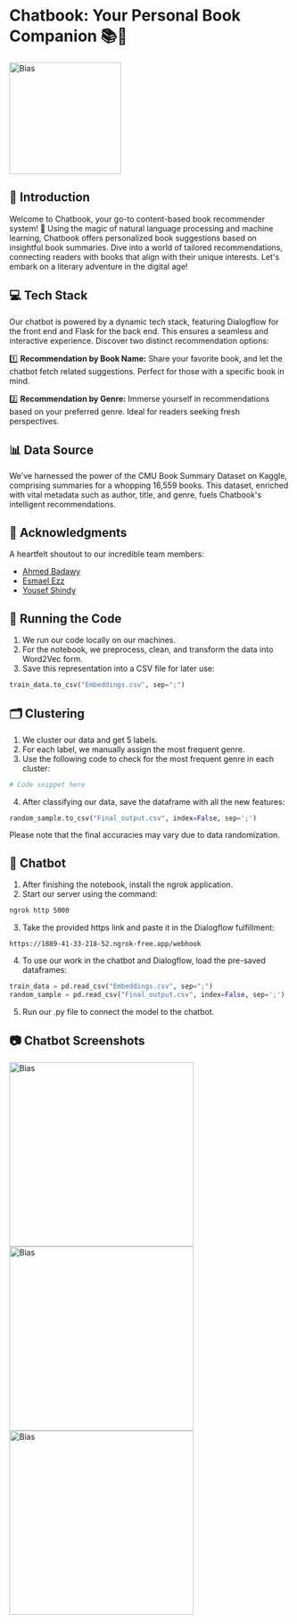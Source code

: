 # Chatbook: Your Personal Book Companion 📚🤖

<img src="https://github.com/AnasElbattra/Book-Recommendation-ChatBot/assets/75434006/2914dbe4-3824-4e91-a19a-97555d2945a8" alt="Bias" width="200"/>

## 🚀 Introduction

Welcome to Chatbook, your go-to content-based book recommender system! 🌟 Using the magic of natural language processing and machine learning, Chatbook offers personalized book suggestions based on insightful book summaries. Dive into a world of tailored recommendations, connecting readers with books that align with their unique interests. Let's embark on a literary adventure in the digital age!

## 💻 Tech Stack

Our chatbot is powered by a dynamic tech stack, featuring Dialogflow for the front end and Flask for the back end. This ensures a seamless and interactive experience. Discover two distinct recommendation options:

1️⃣ **Recommendation by Book Name:** Share your favorite book, and let the chatbot fetch related suggestions. Perfect for those with a specific book in mind.

2️⃣ **Recommendation by Genre:** Immerse yourself in recommendations based on your preferred genre. Ideal for readers seeking fresh perspectives.

## 📊 Data Source

We've harnessed the power of the CMU Book Summary Dataset on Kaggle, comprising summaries for a whopping 16,559 books. This dataset, enriched with vital metadata such as author, title, and genre, fuels Chatbook's intelligent recommendations.

## 🙌 Acknowledgments

A heartfelt shoutout to our incredible team members:

- [Ahmed Badawy](https://github.com/ahmedbadawy11)
- [Esmael Ezz](https://github.com/EsmaelEzz74)
- [Yousef Shindy](https://github.com/yousefshindy)

## 🏃 Running the Code

1. We run our code locally on our machines.
2. For the notebook, we preprocess, clean, and transform the data into Word2Vec form.
3. Save this representation into a CSV file for later use:

```python
train_data.to_csv("Embeddings.csv", sep=";")
```

## 🗂️ Clustering

1. We cluster our data and get 5 labels.
2. For each label, we manually assign the most frequent genre.
3. Use the following code to check for the most frequent genre in each cluster:

```python
# Code snippet here
```

4. After classifying our data, save the dataframe with all the new features:

```python
random_sample.to_csv("Final_output.csv", index=False, sep=';')
```

Please note that the final accuracies may vary due to data randomization.

## 🤖 Chatbot

1. After finishing the notebook, install the ngrok application.
2. Start our server using the command:

```bash
ngrok http 5000
```

3. Take the provided https link and paste it in the Dialogflow fulfillment:

```
https://1889-41-33-218-52.ngrok-free.app/webhook
```

4. To use our work in the chatbot and Dialogflow, load the pre-saved dataframes:

```python
train_data = pd.read_csv("Embeddings.csv", sep=";")
random_sample = pd.read_csv("Final_output.csv", index=False, sep=';')
```

5. Run our .py file to connect the model to the chatbot.

## 📷 Chatbot Screenshots

<img src="https://github.com/AnasElbattra/Book-Recommendation-ChatBot/assets/75434006/10ce96f1-ab2d-417b-a597-f22d762d9b7f" alt="Bias" width="330"/>
<img src="https://github.com/AnasElbattra/Book-Recommendation-ChatBot/assets/75434006/d260ad41-d32a-48d5-b011-59a86e64d66a" alt="Bias" width="330"/>
<img src="https://github.com/AnasElbattra/Book-Recommendation-ChatBot/assets/75434006/f6d5d6cf-8608-44c5-ab4f-4b55c12806e7" alt="Bias" width="330"/>
